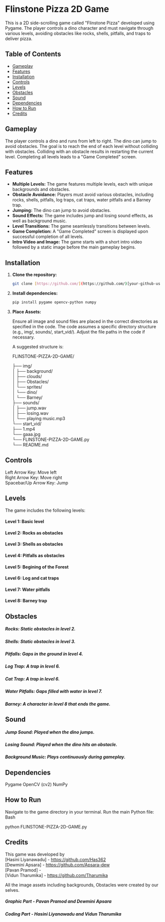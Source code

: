 # Flinstone Pizza 2D Game

This is a 2D side-scrolling game called "Flinstone Pizza" developed using Pygame. The player controls a dino character and must navigate through various levels, avoiding obstacles like rocks, shells, pitfalls, and traps to deliver pizza.

## Table of Contents

- [Gameplay](#gameplay)
- [Features](#features)
- [Installation](#installation)
- [Controls](#controls)
- [Levels](#levels)
- [Obstacles](#obstacles)
- [Sound](#sound)
- [Dependencies](#dependencies)
- [How to Run](#how-to-run)
- [Credits](#credits)

## Gameplay

The player controls a dino and runs from left to right. The dino can jump to avoid obstacles. The goal is to reach the end of each level without colliding with obstacles.  Colliding with an obstacle results in restarting the current level. Completing all levels leads to a "Game Completed" screen.

## Features

- **Multiple Levels:** The game features multiple levels, each with unique backgrounds and obstacles.
- **Obstacle Avoidance:** Players must avoid various obstacles, including rocks, shells, pitfalls, log traps, cat traps, water pitfalls and a Barney trap.
- **Jumping:** The dino can jump to avoid obstacles.
- **Sound Effects:**  The game includes jump and losing sound effects, as well as background music.
- **Level Transitions:**  The game seamlessly transitions between levels.
- **Game Completion:** A "Game Completed" screen is displayed upon successful completion of all levels.
- **Intro Video and Image:** The game starts with a short intro video followed by a static image before the main gameplay begins.

## Installation

1. **Clone the repository:**
   ```bash
   git clone [https://github.com/](https://github.com/)[your-github-username]/FLINSTONE-PIZZA-2D-GAME.git  # Replace with your repo URL

2. **Install dependencies:**
   ```bash
   pip install pygame opencv-python numpy

3. **Place Assets:**

   Ensure all image and sound files are placed in the correct directories as specified in the code.  The code assumes a specific directory structure (e.g., img/, sounds/, 
   start_vid/).  Adjust the file paths in the code if necessary.

   A suggested structure is:

   FLINSTONE-PIZZA-2D-GAME/

   ├── img/  
   │   ├── background/  
   │   ├── clouds/  
   │   ├── Obstacles/  
   │   └── sprites/  
   │       └── dino/  
   │       └── Barney/  
   ├── sounds/  
   │   ├── jump.wav  
   │   ├── losing.wav   
   │   └── playing music.mp3  
   └── start_vid/  
       ├── 1.mp4  
       └── gaaa.jpg  
   └── FLINSTONE-PIZZA-2D-GAME.py  
   └── README.md  


## Controls

Left Arrow Key: Move left  
Right Arrow Key: Move right  
Spacebar/Up Arrow Key: Jump  

## Levels

The game includes the following levels:

#### Level 1: Basic level  
#### Level 2: Rocks as obstacles  
#### Level 3: Shells as obstacles  
#### Level 4: Pitfalls as obstacles  
#### Level 5: Begining of the Forest  
#### Level 6: Log and cat traps  
#### Level 7: Water pitfalls  
#### Level 8: Barney trap  

## Obstacles

##### Rocks: Static obstacles in level 2.  
##### Shells: Static obstacles in level 3.  
##### Pitfalls: Gaps in the ground in level 4.  
##### Log Trap: A trap in level 6.  
##### Cat Trap: A trap in level 6.  
##### Water Pitfalls: Gaps filled with water in level 7.  
##### Barney: A character in level 8 that ends the game.  

## Sound

##### Jump Sound: Played when the dino jumps.  
##### Losing Sound: Played when the dino hits an obstacle.  
##### Background Music: Plays continuously during gameplay.  

## Dependencies

Pygame
OpenCV (cv2)
NumPy

## How to Run

Navigate to the game directory in your terminal.
Run the main Python file:
Bash

python FLINSTONE-PIZZA-2D-GAME.py

## Credits

This game was developed by  
                             [Hasini Liyanawadu] - https://github.com/Has362   
                             [Dewmini Apsara] - https://github.com/Apsara-dew    
                             [Pavan Pramod] -   
                             [Vidun Tharumika] - https://github.com/Tharumika   
                             
All the image assets including backgrounds, Obstacles were created by our selves.  

##### Graphic Part - Pavan Pramod and Dewmini Apsara  
##### Coding Part - Hasini Liyanawadu and Vidun Tharumika  
